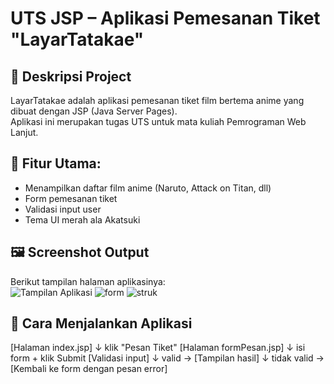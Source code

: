 # UTS JSP – Aplikasi Pemesanan Tiket "LayarTatakae"

## 📌 Deskripsi Project
LayarTatakae adalah aplikasi pemesanan tiket film bertema anime yang dibuat dengan JSP (Java Server Pages).  
Aplikasi ini merupakan tugas UTS untuk mata kuliah Pemrograman Web Lanjut.

## 🎯 Fitur Utama:
- Menampilkan daftar film anime (Naruto, Attack on Titan, dll)
- Form pemesanan tiket
- Validasi input user
- Tema UI merah ala Akatsuki

## 🖼️ Screenshot Output
Berikut tampilan halaman aplikasinya:  
![Tampilan Aplikasi]([Login](https://github.com/user-attachments/assets/3f8fcf26-e70e-401c-9784-7e8e9e0a2b40)
)  ![form](https://github.com/user-attachments/assets/36d811d1-9340-4661-b9f2-5a72e11c38a0)
![struk](https://github.com/user-attachments/assets/36f55f44-d910-43b3-9393-67c690862829)

## 🚀 Cara Menjalankan Aplikasi
[Halaman index.jsp] 
      ↓ klik "Pesan Tiket"
[Halaman formPesan.jsp]
      ↓ isi form + klik Submit
[Validasi input]
   ↓ valid → [Tampilan hasil]
   ↓ tidak valid → [Kembali ke form dengan pesan error]
